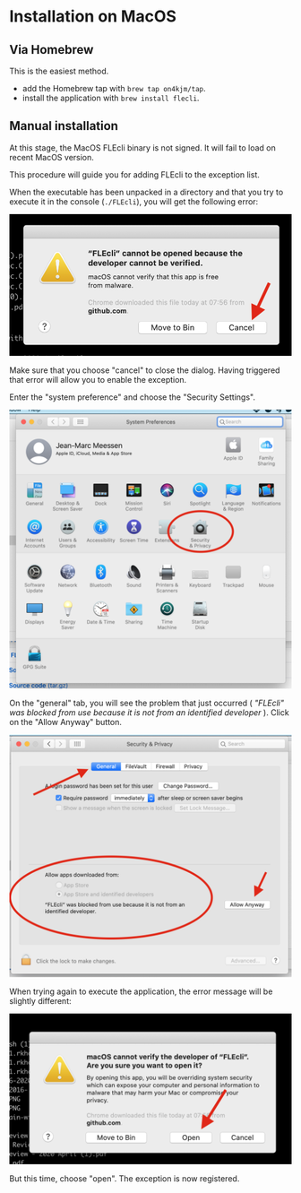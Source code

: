 # Installation on MacOS

## Via Homebrew

This is the easiest method.

* add the Homebrew tap with `brew tap on4kjm/tap`. 
* install the application with `brew install flecli`.

## Manual installation

At this stage, the MacOS FLEcli binary is not signed. It will fail to load on recent MacOS version.

This procedure will guide you for adding FLEcli to the exception list.

When the executable has been unpacked in a directory and that you try to execute it in the console (`./FLEcli`), you will get the following error:

![](pictures/Error_1.png?raw=true)

Make sure that you choose "cancel" to close the dialog.
Having triggered that error will allow you to enable the exception.

Enter the "system preference" and choose the "Security Settings".

![](pictures/System_preference.png?raw=true)

On the "general" tab, you will see the problem that just occurred ( _"FLEcli" was blocked from use because it is not from an identified developer_ ). Click on the "Allow Anyway" button.

![](pictures/security_setting.png?raw=true)

When trying again to execute the application, the error message will be slightly different:

![](pictures/Error_2.png?raw=true)

But this time, choose "open". The exception is now registered.
